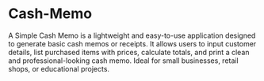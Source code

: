 # Cash-Memo
A Simple Cash Memo is a lightweight and easy-to-use application designed to generate basic cash memos or receipts. It allows users to input customer details, list purchased items with prices, calculate totals, and print a clean and professional-looking cash memo. Ideal for small businesses, retail shops, or educational projects.
